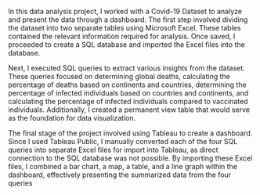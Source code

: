 In this data analysis project, I worked with a Covid-19 Dataset to analyze and present the data through a dashboard. The first step involved dividing the dataset into two separate tables using Microsoft Excel. These tables contained the relevant information required for analysis. Once saved, I proceeded to create a SQL database and imported the Excel files into the database.

Next, I executed SQL queries to extract various insights from the dataset. These queries focused on determining global deaths, calculating the percentage of deaths based on continents and countries, determining the percentage of infected individuals based on countries and continents, and calculating the percentage of infected individuals compared to vaccinated individuals. Additionally, I created a permanent view table that would serve as the foundation for data visualization.

The final stage of the project involved using Tableau to create a dashboard. Since I used Tableau Public, I manually converted each of the four SQL queries into separate Excel files for import into Tableau, as direct connection to the SQL database was not possible. By importing these Excel files, I combined a bar chart, a map, a table, and a line graph within the dashboard, effectively presenting the summarized data from the four queries
